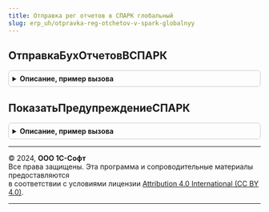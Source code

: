 ```yaml
---
title: Отправка рег отчетов в СПАРК глобальный
slug: erp_uh/otpravka-reg-otchetov-v-spark-globalnyy
---
```



## ОтправкаБухОтчетовВСПАРК
<details style="margin: 1em 0; padding: 0.5em; border: 1px solid #ccc; border-radius: 6px;">

<summary style="font-weight: bold; cursor: pointer;">Описание, пример вызова</summary>

```bsl

Процедура ОтправкаБухОтчетовВСПАРК() Экспорт
```

Пример вызова
```bsl
ОтправкаРегОтчетовВСПАРКГлобальный.ОтправкаБухОтчетовВСПАРК() 
```
</details>

## ПоказатьПредупреждениеСПАРК
<details style="margin: 1em 0; padding: 0.5em; border: 1px solid #ccc; border-radius: 6px;">

<summary style="font-weight: bold; cursor: pointer;">Описание, пример вызова</summary>

```bsl

Процедура ПоказатьПредупреждениеСПАРК() Экспорт
```

Пример вызова
```bsl
ОтправкаРегОтчетовВСПАРКГлобальный.ПоказатьПредупреждениеСПАРК() 
```
</details>

---

© 2024, **ООО 1С-Софт**  
Все права защищены. Эта программа и сопроводительные материалы предоставляются  
в соответствии с условиями лицензии [Attribution 4.0 International (CC BY 4.0)](https://creativecommons.org/licenses/by/4.0/legalcode).

---
